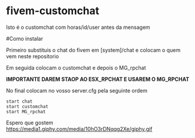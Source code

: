 # fivem-customchat
Isto é o customchat com horas/id/user antes da mensagem

#Como instalar

Primeiro substituis o chat do fivem em [system]/chat e colocam o quem vem neste repositorio

Em seguida colocam o customchat e depois o MG_rpchat

__**IMPORTANTE DAREM STAOP AO ESX_RPCHAT E USAREM O MG_RPCHAT**__

No final colocam no vosso server.cfg pela seguinte ordem
```
start chat
start customchat
start MG_rpchat
```

Espero que gostem
https://media1.giphy.com/media/10hO3rDNqqg2Xe/giphy.gif
